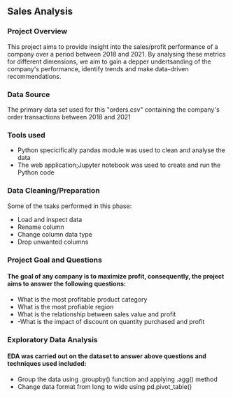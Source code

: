 ## Sales Analysis
 
### Project Overview

This project aims to provide insight into the sales/profit performance of a company over a period between 2018 and 2021. By analysing these metrics for different dimensions, we aim to gain a depper undertsanding of the company's performance, identify trends and make data-driven recommendations.

### Data Source

The primary data set used for this "orders.csv" containing the company's order transactions between 2018 and 2021

### Tools used

- Python specicifically pandas module was used to clean and analyse the data
- The web application;Jupyter notebook was used to create and run the Python code

### Data Cleaning/Preparation

Some of the tsaks performed in this phase:

- Load and inspect data
- Rename column
- Change column data type
- Drop unwanted columns

### Project Goal and Questions

#### The goal of any company is to maximize profit, consequently, the project aims to answer the following questions:

- What is the most profitable product category
- What is the most profiable region
- What is the relationship between sales value and profit
- -What is the impact of discount on quantity purchased and profit

### Exploratory Data Analysis

#### EDA was carried out on the dataset to answer above questions and techniques used included:

- Group the data using .groupby() function and applying .agg() method
- Change data format from long to wide using pd.pivot_table()


 


